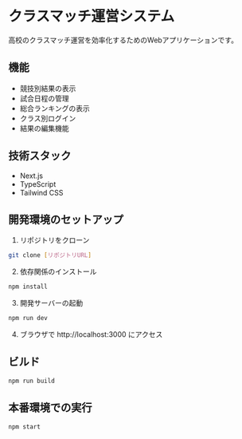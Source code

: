 # クラスマッチ運営システム

高校のクラスマッチ運営を効率化するためのWebアプリケーションです。

## 機能

- 競技別結果の表示
- 試合日程の管理
- 総合ランキングの表示
- クラス別ログイン
- 結果の編集機能

## 技術スタック

- Next.js
- TypeScript
- Tailwind CSS

## 開発環境のセットアップ

1. リポジトリをクローン
```bash
git clone [リポジトリURL]
```

2. 依存関係のインストール
```bash
npm install
```

3. 開発サーバーの起動
```bash
npm run dev
```

4. ブラウザで http://localhost:3000 にアクセス

## ビルド

```bash
npm run build
```

## 本番環境での実行

```bash
npm start
``` 